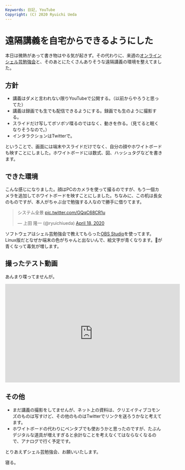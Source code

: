 ```yaml
---
Keywords: 日記, YouTube
Copyright: (C) 2020 Ryuichi Ueda
---
```


# 遠隔講義を自宅からできるようにした

本日は微熱があって書き物はやる気が起きず。その代わりに、来週の[オンラインシェル芸勉強会](https://usptomo.doorkeeper.jp/events/105936)と、そのあとにたくさんありそうな遠隔講義の環境を整えてました。

## 方針

* 講義はダメと言われない限りYouTubeで公開する。（以前からやろうと思ってた）
* 講義は録画でも生でも配信できるようにする。録画でも生のように撮影する。
* スライドだけ写してボソボソ喋るのではなく、動きを作る。（見てると眠くなりそうなので。）
* インタラクションはTwitterで。

ということで、画面には端末やスライドだけでなく、自分の顔やホワイトボードも映すことにしました。ホワイトボードには数式、図、ハッシュタグなどを書きます。

## できた環境

こんな感じになりました。顔はPCのカメラを使って撮るのですが、もう一個カメラを追加してホワイトボードを映すことにしました。ちなみに、この机は長女のものですが、本人がちゃぶ台で勉強する人なので勝手に借りてます。

<blockquote class="twitter-tweet"><p lang="ja" dir="ltr">システム全景 <a href="https://t.co/GQqC68CR1u">pic.twitter.com/GQqC68CR1u</a></p>&mdash; 上田 隆一 (@ryuichiueda) <a href="https://twitter.com/ryuichiueda/status/1251401586309361664?ref_src=twsrc%5Etfw">April 18, 2020</a></blockquote> <script async src="https://platform.twitter.com/widgets.js" charset="utf-8"></script>

ソフトウェアはシェル芸勉強会で教えてもらった[OBS Studio](https://obsproject.com/ja)を使ってます。Linux版だとなぜか端末の色がちゃんと出ないんで、絵文字が青くなります。💩が青くなって毒気が増します。


## 撮ったテスト動画

あんまり喋ってませんが。

<iframe width="560" height="315" src="https://www.youtube.com/embed/jh3fnsFvpzI" frameborder="0" allow="accelerometer; autoplay; encrypted-media; gyroscope; picture-in-picture" allowfullscreen></iframe>

## その他

* まだ講義の撮影をしてませんが、ネット上の資料は、クリエイティブコモンズのものは写すけど、その他のものはTwitterでリンクを送ろうかなと考えてます。
* ホワイトボードの代わりにペンタブでも使おうかと思ったのですが、たぶんデジタルな道具が増えすぎると余計なことを考えなくてはならなくなるので、アナログで行く予定です。


とりあえずシェル芸勉強会、お願いいたします。

寝る。
